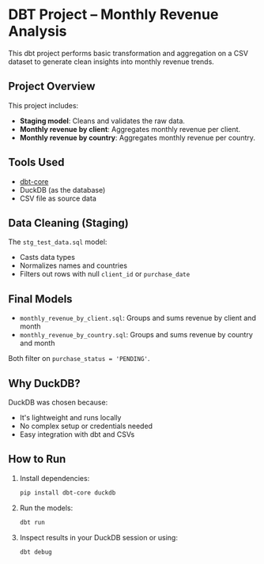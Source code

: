 # DBT Project – Monthly Revenue Analysis

This dbt project performs basic transformation and aggregation on a CSV dataset to generate clean insights into monthly revenue trends.

## Project Overview

This project includes:

- **Staging model**: Cleans and validates the raw data.
- **Monthly revenue by client**: Aggregates monthly revenue per client.
- **Monthly revenue by country**: Aggregates monthly revenue per country.

## Tools Used

- [dbt-core](https://github.com/dbt-labs/dbt-core)
- DuckDB (as the database)
- CSV file as source data

## Data Cleaning (Staging)

The `stg_test_data.sql` model:
- Casts data types
- Normalizes names and countries
- Filters out rows with null `client_id` or `purchase_date`

## Final Models

- `monthly_revenue_by_client.sql`: Groups and sums revenue by client and month
- `monthly_revenue_by_country.sql`: Groups and sums revenue by country and month

Both filter on `purchase_status = 'PENDING'`.

## Why DuckDB?

DuckDB was chosen because:
- It's lightweight and runs locally
- No complex setup or credentials needed
- Easy integration with dbt and CSVs

## How to Run

1. Install dependencies:
   ```bash
   pip install dbt-core duckdb

2. Run the models:
   ```bash
   dbt run


3. Inspect results in your DuckDB session or using:
   ```bash
   dbt debug
